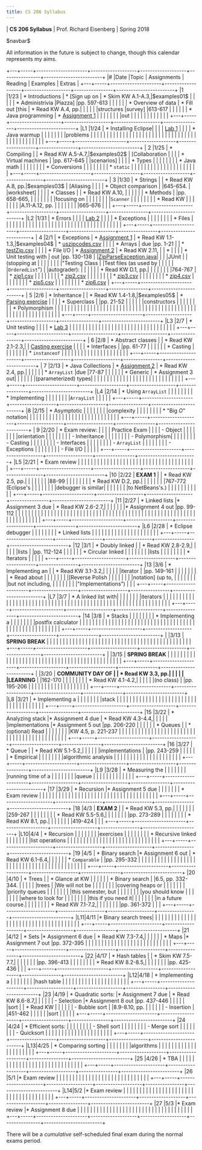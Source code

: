 ```yaml
---
title: CS 206 Syllabus
---
```


<div id="header">

| **CS 206 Syllabus**
| Prof. Richard Eisenberg
| Spring 2018

</div>

\$navbar\$

All information in the future is subject to change, though this calendar
represents my aims.

+---+-----+---------------------+-------------------+-------------------+----------------+------------------------+
|\# |Date |Topic                |  Assignments      | Reading           | Examples       |  Extras                |
+---+-----+---------------------+-------------------+-------------------+----------------+------------------------+
|1  |1/23 | * Introductions     | * [Sign up on     | * Skim KW A.1-A.3,|\$examples01\$  |                        |
|   |     | * Administrivia     |Piazza]            |pp. 597-613        |                |                        |
|   |     | * Overview of data  | * Fill out [this  | * Read KW A.4, pp.|                |                        |
|   |     |structures           |survey]            |613-617            |                |                        |
|   |     | * Java programming  | * [Assignment 1]  |                   |                |                        |
|   |     |                     |out                |                   |                |                        |
|   |     |                     |                   |                   |                |                        |
+---+-----+---------------------+-------------------+-------------------+----------------+------------------------+
|L1 |1/24 | * Installing Eclipse|                   |                   |                | [Lab 1]                |
|   |     | * Java warmup       |                   |                   |                |                        |
|   |     |problems             |                   |                   |                |                        |
|   |     |                     |                   |                   |                |                        |
|   |     |                     |                   |                   |                |                        |
|   |     |                     |                   |                   |                |                        |
|   |     |                     |                   |                   |                |                        |
|   |     |                     |                   |                   |                |                        |
+---+-----+---------------------+-------------------+-------------------+----------------+------------------------+
| 2 |1/25 | * Compiling         |                   | * Read KW A.5-A.7,|\$examples02\$  | [Collaboration         |
|   |     | * Virtual machines  |                   |pp. 617-645        |                |scenarios]              |
|   |     | * Types             |                   |                   |                |                        |
|   |     | * Java math         |                   |                   |                |                        |
|   |     | * Conversions       |                   |                   |                |                        |
|   |     | * `static`          |                   |                   |                |                        |
|   |     |                     |                   |                   |                |                        |
|   |     |                     |                   |                   |                |                        |
+---+-----+---------------------+-------------------+-------------------+----------------+------------------------+
| 3 |1/30 | * Strings           |                   | * Read KW A.8, pp.|\$examples03\$  | [Aliasing              |
|   |     | * Object comparison |                   |645-654.           |                |worksheet]              |
|   |     | * Classes           |                   | * Read KW A.10,   |                |                        |
|   |     | * Methods           |                   |pp. 658-665,       |                |                        |
|   |     |                     |                   |focusing on        |                |                        |
|   |     |                     |                   |`Scanner`          |                |                        |
|   |     |                     |                   | * Read KW         |                |                        |
|   |     |                     |                   |A.11-A.12, pp.     |                |                        |
|   |     |                     |                   |665-676            |                |                        |
+---+-----+---------------------+-------------------+-------------------+----------------+------------------------+
|L2 |1/31 | * Errors            |                   |                   |                | [Lab 2]                |
|   |     | * Exceptions        |                   |                   |                |                        |
|   |     | * Files             |                   |                   |                |                        |
|   |     |                     |                   |                   |                |                        |
|   |     |                     |                   |                   |                |                        |
|   |     |                     |                   |                   |                |                        |
|   |     |                     |                   |                   |                |                        |
+---+-----+---------------------+-------------------+-------------------+----------------+------------------------+
| 4 |2/1  | * Exceptions        | * [Assignment 1]  | * Read KW 1.1-1.3,|\$examples04\$  | * [uszipcodes.csv]     |
|   |     | * Arrays            |        due        |pp. 1-21           |                | * [testZip.csv]        |
|   |     | * File I/O          | * [Assignment 2]  | * Read KW 2.11,   |                | *                      |
|   |     | * Unit testing with |        out        |pp. 130-138        |                |[ZipParseException.java]|
|   |     |JUnit                |                   |(stopping at       |                |                        |
|   |     |                     |                   |"Testing Class     |                |Test files (as used by  |
|   |     |                     |                   |`OrderedList`")    |                |autograder):            |
|   |     |                     |                   | * Read KW D.1, pp.|                |                        |
|   |     |                     |                   |764-767            |                | * [zip1.csv]           |
|   |     |                     |                   |                   |                | * [zip2.csv]           |
|   |     |                     |                   |                   |                | * [zip3.csv]           |
|   |     |                     |                   |                   |                | * [zip4.csv]           |
|   |     |                     |                   |                   |                | * [zip5.csv]           |
|   |     |                     |                   |                   |                | * [zip6.csv]           |
+---+-----+---------------------+-------------------+-------------------+----------------+------------------------+
| 5 |2/6  | * Inheritance       |                   | * Read KW 1.4-1.8,|\$examples05\$  | * [Parsing exercise]   |
|   |     | * Superclass        |                   |pp. 21-52          |                |                        |
|   |     |constructors         |                   |                   |                |                        |
|   |     | * Polymorphism      |                   |                   |                |                        |
|   |     |                     |                   |                   |                |                        |
|   |     |                     |                   |                   |                |                        |
|   |     |                     |                   |                   |                |                        |
|   |     |                     |                   |                   |                |                        |
|   |     |                     |                   |                   |                |                        |
|   |     |                     |                   |                   |                |                        |
|   |     |                     |                   |                   |                |                        |
+---+-----+---------------------+-------------------+-------------------+----------------+------------------------+
|L3 |2/7  | * Unit testing      |                   |                   |                | * [Lab 3]              |
|   |     |                     |                   |                   |                |                        |
|   |     |                     |                   |                   |                |                        |
|   |     |                     |                   |                   |                |                        |
|   |     |                     |                   |                   |                |                        |
+---+-----+---------------------+-------------------+-------------------+----------------+------------------------+
| 6 |2/8  | * Abstract classes  |                   | * Read KW 2.1-2.3,|                | [Casting exercise]     |
|   |     | * Interfaces        |                   |pp. 61-77          |                |                        |
|   |     | * Casting           |                   |                   |                |                        |
|   |     | * `instanceof`      |                   |                   |                |                        |
|   |     |                     |                   |                   |                |                        |
|   |     |                     |                   |                   |                |                        |
+---+-----+---------------------+-------------------+-------------------+----------------+------------------------+
| 7 |2/13 | * Java Collections  | * [Assignment 2]  | * Read KW 2.4, pp.|                |                        |
|   |     | * `ArrayList`       |due                |77-87              |                |                        |
|   |     | * Generic           | * Assignment 3 out|                   |                |                        |
|   |     |(parameterized) types|                   |                   |                |                        |
|   |     |                     |                   |                   |                |                        |
|   |     |                     |                   |                   |                |                        |
|   |     |                     |                   |                   |                |                        |
+---+-----+---------------------+-------------------+-------------------+----------------+------------------------+
|L4 |2/14 | * Using `ArrayList` |                   |                   |                |                        |
|   |     | * Implementing      |                   |                   |                |                        |
|   |     |`ArrayList`          |                   |                   |                |                        |
+---+-----+---------------------+-------------------+-------------------+----------------+------------------------+
|8  |2/15 | * Asymptotic        |                   |                   |                |                        |
|   |     |complexity           |                   |                   |                |                        |
|   |     | * "Big $O$" notation|                   |                   |                |                        |
|   |     |                     |                   |                   |                |                        |
|   |     |                     |                   |                   |                |                        |
|   |     |                     |                   |                   |                |                        |
+---+-----+---------------------+-------------------+-------------------+----------------+------------------------+
| 9 |2/20 | * Exam review:      |                   |                   |                | Practice Exam          |
|   |     |       - Object      |                   |                   |                |                        |
|   |     |orientation          |                   |                   |                |                        |
|   |     |       - Inheritance |                   |                   |                |                        |
|   |     |       - Polymorphism|                   |                   |                |                        |
|   |     |       - Casting     |                   |                   |                |                        |
|   |     |       - Interfaces  |                   |                   |                |                        |
|   |     |       - `ArrayList` |                   |                   |                |                        |
|   |     |       - Exceptions  |                   |                   |                |                        |
|   |     |       - File I/O    |                   |                   |                |                        |
+---+-----+---------------------+-------------------+-------------------+----------------+------------------------+
|L5 |2/21 | * Exam review       |                   |                   |                |                        |
|   |     |                     |                   |                   |                |                        |
|   |     |                     |                   |                   |                |                        |
|   |     |                     |                   |                   |                |                        |
|   |     |                     |                   |                   |                |                        |
+---+-----+---------------------+-------------------+-------------------+----------------+------------------------+
|10 |2/22 | **EXAM 1**          |                   | * Read KW 2.5, pp.|                |                        |
|   |     |                     |                   |88-99              |                |                        |
|   |     |                     |                   | * Read KW D.2, pp.|                |                        |
|   |     |                     |                   |767-772 (Eclipse's |                |                        |
|   |     |                     |                   |debugger is similar|                |                        |
|   |     |                     |                   |to NetBeans's.)    |                |                        |
|   |     |                     |                   |                   |                |                        |
+---+-----+---------------------+-------------------+-------------------+----------------+------------------------+
|11 |2/27 | * Linked lists      |* Assignment 3 due | * Read KW 2.6-2.7,|                |                        |
|   |     |                     |* Assignment 4 out |pp. 99-112         |                |                        |
|   |     |                     |                   |                   |                |                        |
|   |     |                     |                   |                   |                |                        |
|   |     |                     |                   |                   |                |                        |
|   |     |                     |                   |                   |                |                        |
|   |     |                     |                   |                   |                |                        |
|   |     |                     |                   |                   |                |                        |
|   |     |                     |                   |                   |                |                        |
|   |     |                     |                   |                   |                |                        |
+---+-----+---------------------+-------------------+-------------------+----------------+------------------------+
|L6 |2/28 | * Eclipse debugger  |                   |                   |                |                        |
|   |     | * Linked lists      |                   |                   |                |                        |
|   |     |                     |                   |                   |                |                        |
|   |     |                     |                   |                   |                |                        |
+---+-----+---------------------+-------------------+-------------------+----------------+------------------------+
|12 |3/1  | * Doubly linked     |                   | * Read KW 2.8-2.9,|                |                        |
|   |     |lists                |                   |pp. 112-124        |                |                        |
|   |     | * Circular linked   |                   |                   |                |                        |
|   |     |lists                |                   |                   |                |                        |
|   |     | * Iterators         |                   |                   |                |                        |
+---+-----+---------------------+-------------------+-------------------+----------------+------------------------+
|13 |3/6  | * Implementing an   |                   | * Read KW 3.1-3.2,|                |                        |
|   |     |iterator             |                   |pp. 149-161        |                |                        |
|   |     |                     |                   | * Read about      |                |                        |
|   |     |                     |                   |[Reverse Polish    |                |                        |
|   |     |                     |                   |notation] (up to,  |                |                        |
|   |     |                     |                   |but not including, |                |                        |
|   |     |                     |                   |"Implementations") |                |                        |
+---+-----+---------------------+-------------------+-------------------+----------------+------------------------+
|L7 |3/7  | * A linked list with|                   |                   |                |                        |
|   |     |iterators            |                   |                   |                |                        |
|   |     |                     |                   |                   |                |                        |
|   |     |                     |                   |                   |                |                        |
|   |     |                     |                   |                   |                |                        |
|   |     |                     |                   |                   |                |                        |
|   |     |                     |                   |                   |                |                        |
|   |     |                     |                   |                   |                |                        |
|   |     |                     |                   |                   |                |                        |
+---+-----+---------------------+-------------------+-------------------+----------------+------------------------+
|14 |3/8  | * Stacks            |                   |                   |                |                        |
|   |     | * Implementing a    |                   |                   |                |                        |
|   |     |postfix calculator   |                   |                   |                |                        |
|   |     |                     |                   |                   |                |                        |
|   |     |                     |                   |                   |                |                        |
|   |     |                     |                   |                   |                |                        |
|   |     |                     |                   |                   |                |                        |
|   |     |                     |                   |                   |                |                        |
|   |     |                     |                   |                   |                |                        |
+---+-----+---------------------+-------------------+-------------------+----------------+------------------------+
|   |3/13 | **SPRING BREAK**    |                   |                   |                |                        |
|   |     |                     |                   |                   |                |                        |
|   |     |                     |                   |                   |                |                        |
|   |     |                     |                   |                   |                |                        |
|   |     |                     |                   |                   |                |                        |
|   |     |                     |                   |                   |                |                        |
+---+-----+---------------------+-------------------+-------------------+----------------+------------------------+
|   |3/15 | **SPRING BREAK**    |                   |                   |                |                        |
|   |     |                     |                   |                   |                |                        |
|   |     |                     |                   |                   |                |                        |
|   |     |                     |                   |                   |                |                        |
|   |     |                     |                   |                   |                |                        |
|   |     |                     |                   |                   |                |                        |
+---+-----+---------------------+-------------------+-------------------+----------------+------------------------+
|   |3/20 | **COMMUNITY DAY OF  |                   | * Read KW 3.3, pp.|                |                        |
|   |     |LEARNING**           |                   |162-170            |                |                        |
|   |     |                     |                   | * Read KW 4.1-4.2,|                |                        |
|   |     |(no class)           |                   |pp. 195-206        |                |                        |
|   |     |                     |                   |                   |                |                        |
|   |     |                     |                   |                   |                |                        |
+---+-----+---------------------+-------------------+-------------------+----------------+------------------------+
|L8 |3/21 | * Implementing a    |                   |                   |                |                        |
|   |     |stack                |                   |                   |                |                        |
|   |     |                     |                   |                   |                |                        |
|   |     |                     |                   |                   |                |                        |
|   |     |                     |                   |                   |                |                        |
|   |     |                     |                   |                   |                |                        |
+---+-----+---------------------+-------------------+-------------------+----------------+------------------------+
|15 |3/22 | * Analyzing stack   |* Assignment 4 due | * Read KW 4.3-4.4,|                |                        |
|   |     |implementations      |* Assignment 5 out |pp. 206-220        |                |                        |
|   |     | * Queues            |                   | * (optional) Read |                |                        |
|   |     |                     |                   |KW 4.5, p. 221-237 |                |                        |
|   |     |                     |                   |                   |                |                        |
|   |     |                     |                   |                   |                |                        |
|   |     |                     |                   |                   |                |                        |
|   |     |                     |                   |                   |                |                        |
|   |     |                     |                   |                   |                |                        |
+---+-----+---------------------+-------------------+-------------------+----------------+------------------------+
|16 |3/27 | * Queue             |                   | * Read KW 5.1-5.2,|                |                        |
|   |     |implementations      |                   |pp. 243-259        |                |                        |
|   |     | * Empirical         |                   |                   |                |                        |
|   |     |algorithmic analysis |                   |                   |                |                        |
|   |     |                     |                   |                   |                |                        |
|   |     |                     |                   |                   |                |                        |
+---+-----+---------------------+-------------------+-------------------+----------------+------------------------+
|L9 |3/28 | * Measuring the     |                   |                   |                |                        |
|   |     |running time of a    |                   |                   |                |                        |
|   |     |queue                |                   |                   |                |                        |
|   |     |                     |                   |                   |                |                        |
+---+-----+---------------------+-------------------+-------------------+----------------+------------------------+
|17 |3/29 | * Recursion         |* Assignment 5 due |                   |                |                        |
|   |     | * Exam review       |                   |                   |                |                        |
|   |     |                     |                   |                   |                |                        |
|   |     |                     |                   |                   |                |                        |
|   |     |                     |                   |                   |                |                        |
|   |     |                     |                   |                   |                |                        |
+---+-----+---------------------+-------------------+-------------------+----------------+------------------------+
|18 |4/3  | **EXAM 2**          |                   | * Read KW 5.3, pp.|                |                        |
|   |     |                     |                   |259-267            |                |                        |
|   |     |                     |                   | * Read KW 5.5-5.6,|                |                        |
|   |     |                     |                   |pp. 273-289        |                |                        |
|   |     |                     |                   | * Read KW 8.1, pp.|                |                        |
|   |     |                     |                   |419-424            |                |                        |
+---+-----+---------------------+-------------------+-------------------+----------------+------------------------+
|L10|4/4  | * Recursion         |                   |                   |                |                        |
|   |     |exercises            |                   |                   |                |                        |
|   |     | * Recursive linked  |                   |                   |                |                        |
|   |     |list operations      |                   |                   |                |                        |
|   |     |                     |                   |                   |                |                        |
|   |     |                     |                   |                   |                |                        |
|   |     |                     |                   |                   |                |                        |
+---+-----+---------------------+-------------------+-------------------+----------------+------------------------+
|19 |4/5  | * Binary search     |* Assignment 6 out | * Read KW 6.1-6.4,|                |                        |
|   |     | * `Comparable`      |                   |pp. 295-332        |                |                        |
|   |     |                     |                   |                   |                |                        |
|   |     |                     |                   |                   |                |                        |
|   |     |                     |                   |                   |                |                        |
|   |     |                     |                   |                   |                |                        |
|   |     |                     |                   |                   |                |                        |
+---+-----+---------------------+-------------------+-------------------+----------------+------------------------+
|20 |4/10 | * Trees             |                   | * Glance at KW    |                |                        |
|   |     | * Binary search     |                   |6.5, pp. 332-344.  |                |                        |
|   |     |trees                |                   |We will not be     |                |                        |
|   |     |                     |                   |covering heaps or  |                |                        |
|   |     |                     |                   |priority queues    |                |                        |
|   |     |                     |                   |this semester, but |                |                        |
|   |     |                     |                   |you should know    |                |                        |
|   |     |                     |                   |where to look for  |                |                        |
|   |     |                     |                   |this if you need it|                |                        |
|   |     |                     |                   |in a future course.|                |                        |
|   |     |                     |                   | * Read KW 7.1-7.2,|                |                        |
|   |     |                     |                   |pp. 361-372        |                |                        |
+---+-----+---------------------+-------------------+-------------------+----------------+------------------------+
|L11|4/11 |* Binary search trees|                   |                   |                |                        |
|   |     |                     |                   |                   |                |                        |
|   |     |                     |                   |                   |                |                        |
|   |     |                     |                   |                   |                |                        |
|   |     |                     |                   |                   |                |                        |
+---+-----+---------------------+-------------------+-------------------+----------------+------------------------+
|21 |4/12 | * Sets              |* Assignment 6 due | * Read KW 7.3-7.4,|                |                        |
|   |     | * Maps              |* Assignment 7 out |pp. 372-395        |                |                        |
|   |     |                     |                   |                   |                |                        |
|   |     |                     |                   |                   |                |                        |
|   |     |                     |                   |                   |                |                        |
+---+-----+---------------------+-------------------+-------------------+----------------+------------------------+
|22 |4/17 | * Hash tables       |                   | * Skim KW 7.5-7.7,|                |                        |
|   |     |                     |                   |pp. 396-413        |                |                        |
|   |     |                     |                   | * Read KW 8.2-8.5,|                |                        |
|   |     |                     |                   |pp. 425-436        |                |                        |
+---+-----+---------------------+-------------------+-------------------+----------------+------------------------+
|L12|4/18 | * Implementing a    |                   |                   |                |                        |
|   |     |hash table           |                   |                   |                |                        |
|   |     |                     |                   |                   |                |                        |
|   |     |                     |                   |                   |                |                        |
+---+-----+---------------------+-------------------+-------------------+----------------+------------------------+
|23 |4/19 | * Quadratic sorts:  |* Assignment 7 due | * Read KW 8.6-8.7,|                |                        |
|   |     |       - Selection   |* Assignment 8 out |pp. 437-446        |                |                        |
|   |     |sort                 |                   | * Read KW         |                |                        |
|   |     |       - Bubble sort |                   |8.9-8.10, pp.      |                |                        |
|   |     |       - Insertion   |                   |451-462            |                |                        |
|   |     |sort                 |                   |                   |                |                        |
+---+-----+---------------------+-------------------+-------------------+----------------+------------------------+
|24 |4/24 | * Efficient sorts:  |                   |                   |                |                        |
|   |     |       - Shell sort  |                   |                   |                |                        |
|   |     |       - Merge sort  |                   |                   |                |                        |
|   |     |       - Quicksort   |                   |                   |                |                        |
|   |     |                     |                   |                   |                |                        |
|   |     |                     |                   |                   |                |                        |
+---+-----+---------------------+-------------------+-------------------+----------------+------------------------+
|L13|4/25 | * Comparing sorting |                   |                   |                |                        |
|   |     |algorithms           |                   |                   |                |                        |
|   |     |                     |                   |                   |                |                        |
|   |     |                     |                   |                   |                |                        |
+---+-----+---------------------+-------------------+-------------------+----------------+------------------------+
|25 |4/26 | * TBA               |                   |                   |                |                        |
|   |     |                     |                   |                   |                |                        |
|   |     |                     |                   |                   |                |                        |
|   |     |                     |                   |                   |                |                        |
+---+-----+---------------------+-------------------+-------------------+----------------+------------------------+
|26 |5/1  |* Exam review        |                   |                   |                |                        |
|   |     |                     |                   |                   |                |                        |
|   |     |                     |                   |                   |                |                        |
|   |     |                     |                   |                   |                |                        |
+---+-----+---------------------+-------------------+-------------------+----------------+------------------------+
|L14|5/2  |* Exam review        |                   |                   |                |                        |
|   |     |                     |                   |                   |                |                        |
|   |     |                     |                   |                   |                |                        |
|   |     |                     |                   |                   |                |                        |
|   |     |                     |                   |                   |                |                        |
+---+-----+---------------------+-------------------+-------------------+----------------+------------------------+
|27 |5/3  |* Exam review        |* Assignment 8 due |                   |                |                        |
|   |     |                     |                   |                   |                |                        |
|   |     |                     |                   |                   |                |                        |
|   |     |                     |                   |                   |                |                        |
|   |     |                     |                   |                   |                |                        |
+---+-----+---------------------+-------------------+-------------------+----------------+------------------------+

There will be a *cumulative* self-scheduled final exam during the normal exams period.

[Sign up on Piazza]: https://piazza.com/brynmawr/spring2018/cs206
[this survey]: https://docs.google.com/forms/d/e/1FAIpQLSd5t9j-g-oRTGbv6UrEheki1m94nKv6qIQuO-7xGif7krptew/viewform?usp=sf_link
[Lab 1]: lab01/lab.html
[Reverse Polish notation]: https://en.wikipedia.org/wiki/Reverse_Polish_notation
[Assignment 1]: hw01/Warmup.pdf
[Collaboration scenarios]: 02/CollaborationScenarios.pdf
[Aliasing worksheet]: 03/Aliasing.pdf
[Lab 2]: lab02/Lab2.pdf
[Assignment 2]: hw02/ZipArray.pdf
[uszipcodes.csv]: hw02/uszipcodes.csv
[testZip.csv]: hw02/testZip.csv
[ZipParseException.java]: hw02/ZipParseException.java
[zip1.csv]: hw02/zip1.csv
[zip2.csv]: hw02/zip2.csv
[zip3.csv]: hw02/zip3.csv
[zip4.csv]: hw02/zip4.csv
[zip5.csv]: hw02/zip5.csv
[zip6.csv]: hw02/zip6.csv
[Parsing exercise]: 05/Parsing.pdf
[Lab 3]: lab03/Lab3.pdf
[Casting exercise]: 06/Casting.pdf
